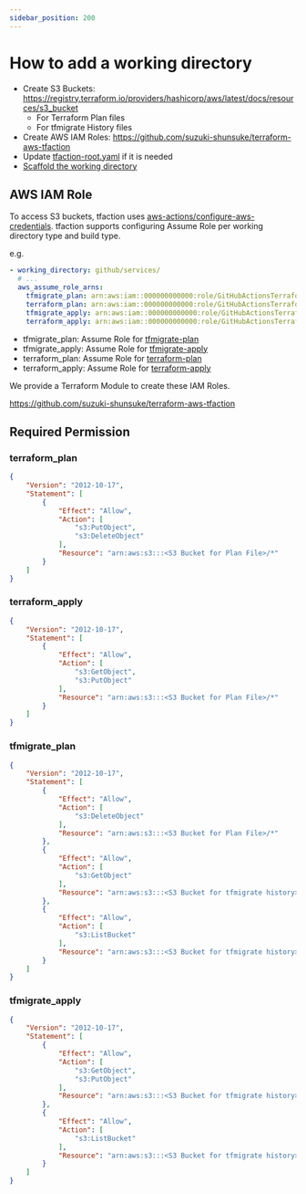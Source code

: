 ```yaml
---
sidebar_position: 200
---
```


# How to add a working directory

* Create S3 Buckets: https://registry.terraform.io/providers/hashicorp/aws/latest/docs/resources/s3_bucket
  * For Terraform Plan files
  * For tfmigrate History files
* Create AWS IAM Roles: https://github.com/suzuki-shunsuke/terraform-aws-tfaction
* Update [tfaction-root.yaml](/docs/config/tfaction-root-yaml) if it is needed
* [Scaffold the working directory](/docs/feature/scaffold-working-dir)

## AWS IAM Role

To access S3 buckets, tfaction uses [aws-actions/configure-aws-credentials](https://github.com/aws-actions/configure-aws-credentials).
tfaction supports configuring Assume Role per working directory type and build type.

e.g.

```yaml
- working_directory: github/services/
  # ...
  aws_assume_role_arns:
    tfmigrate_plan: arn:aws:iam::000000000000:role/GitHubActionsTerraformPRGitHub
    terraform_plan: arn:aws:iam::000000000000:role/GitHubActionsTerraformPRGitHub
    tfmigrate_apply: arn:aws:iam::000000000000:role/GitHubActionsTerraformMainGitHub
    terraform_apply: arn:aws:iam::000000000000:role/GitHubActionsTerraformMainGitHub
```

* tfmigrate_plan: Assume Role for [tfmigrate-plan](https://github.com/suzuki-shunsuke/tfaction/tree/main/tfmigrate-plan)
* tfmigrate_apply: Assume Role for [tfmigrate-apply](https://github.com/suzuki-shunsuke/tfaction/tree/main/tfmigrate-apply)
* terraform_plan: Assume Role for [terraform-plan](https://github.com/suzuki-shunsuke/tfaction/tree/main/terraform-plan)
* terraform_apply: Assume Role for [terraform-apply](https://github.com/suzuki-shunsuke/tfaction/tree/main/terraform-apply)

We provide a Terraform Module to create these IAM Roles.

https://github.com/suzuki-shunsuke/terraform-aws-tfaction

## Required Permission

### terraform_plan

```json
{
    "Version": "2012-10-17",
    "Statement": [
        {
            "Effect": "Allow",
            "Action": [
                "s3:PutObject",
                "s3:DeleteObject"
            ],
            "Resource": "arn:aws:s3:::<S3 Bucket for Plan File>/*"
        }
    ]
}
```

### terraform_apply

```json
{
    "Version": "2012-10-17",
    "Statement": [
        {
            "Effect": "Allow",
            "Action": [
                "s3:GetObject",
                "s3:PutObject"
            ],
            "Resource": "arn:aws:s3:::<S3 Bucket for Plan File>/*"
        }
    ]
}
```

### tfmigrate_plan

```json
{
    "Version": "2012-10-17",
    "Statement": [
        {
            "Effect": "Allow",
            "Action": [
                "s3:DeleteObject"
            ],
            "Resource": "arn:aws:s3:::<S3 Bucket for Plan File>/*"
        },
        {
            "Effect": "Allow",
            "Action": [
                "s3:GetObject"
            ],
            "Resource": "arn:aws:s3:::<S3 Bucket for tfmigrate history>/*"
        },
        {
            "Effect": "Allow",
            "Action": [
                "s3:ListBucket"
            ],
            "Resource": "arn:aws:s3:::<S3 Bucket for tfmigrate history>"
        }
    ]
}
```

### tfmigrate_apply

```json
{
    "Version": "2012-10-17",
    "Statement": [
        {
            "Effect": "Allow",
            "Action": [
                "s3:GetObject",
                "s3:PutObject"
            ],
            "Resource": "arn:aws:s3:::<S3 Bucket for tfmigrate history>/*"
        },
        {
            "Effect": "Allow",
            "Action": [
                "s3:ListBucket"
            ],
            "Resource": "arn:aws:s3:::<S3 Bucket for tfmigrate history>"
        }
    ]
}
```
